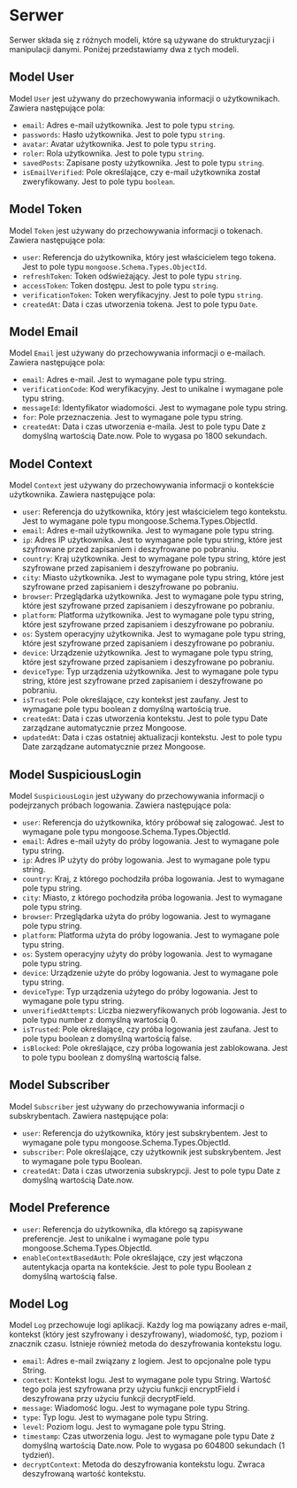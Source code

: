 # Serwer

Serwer składa się z różnych modeli, które są używane do strukturyzacji i manipulacji danymi. Poniżej przedstawiamy dwa z tych modeli.

## Model User

Model `User` jest używany do przechowywania informacji o użytkownikach. Zawiera następujące pola:

- `email`: Adres e-mail użytkownika. Jest to pole typu `string`.
- `passwords`: Hasło użytkownika. Jest to pole typu `string`.
- `avatar`: Avatar użytkownika. Jest to pole typu `string`.
- `roler`: Rola użytkownika. Jest to pole typu `string`.
- `savedPosts`: Zapisane posty użytkownika. Jest to pole typu `string`.
- `isEmailVerified`: Pole określające, czy e-mail użytkownika został zweryfikowany. Jest to pole typu `boolean`.

## Model Token

Model `Token` jest używany do przechowywania informacji o tokenach. Zawiera następujące pola:

- `user`: Referencja do użytkownika, który jest właścicielem tego tokena. Jest to pole typu `mongoose.Schema.Types.ObjectId`.
- `refreshToken`: Token odświeżający. Jest to pole typu `string`.
- `accessToken`: Token dostępu. Jest to pole typu `string`.
- `verificationToken`: Token weryfikacyjny. Jest to pole typu `string`.
- `createdAt`: Data i czas utworzenia tokena. Jest to pole typu `Date`.

## Model Email

Model `Email` jest używany do przechowywania informacji o e-mailach. Zawiera następujące pola:

- `email`: Adres e-mail. Jest to wymagane pole typu string.
- `verificationCode`: Kod weryfikacyjny. Jest to unikalne i wymagane pole typu string.
- `messageId`: Identyfikator wiadomości. Jest to wymagane pole typu string.
- `for`: Pole przeznaczenia. Jest to wymagane pole typu string.
- `createdAt`: Data i czas utworzenia e-maila. Jest to pole typu Date z domyślną wartością Date.now. Pole to wygasa po 1800 sekundach.

## Model Context

Model `Context` jest używany do przechowywania informacji o kontekście użytkownika. Zawiera następujące pola:

- `user`: Referencja do użytkownika, który jest właścicielem tego kontekstu. Jest to wymagane pole typu mongoose.Schema.Types.ObjectId.
- `email`: Adres e-mail użytkownika. Jest to wymagane pole typu string.
- `ip`: Adres IP użytkownika. Jest to wymagane pole typu string, które jest szyfrowane przed zapisaniem i deszyfrowane po pobraniu.
- `country`: Kraj użytkownika. Jest to wymagane pole typu string, które jest szyfrowane przed zapisaniem i deszyfrowane po pobraniu.
- `city`: Miasto użytkownika. Jest to wymagane pole typu string, które jest szyfrowane przed zapisaniem i deszyfrowane po pobraniu.
- `browser`: Przeglądarka użytkownika. Jest to wymagane pole typu string, które jest szyfrowane przed zapisaniem i deszyfrowane po pobraniu.
- `platform`: Platforma użytkownika. Jest to wymagane pole typu string, które jest szyfrowane przed zapisaniem i deszyfrowane po pobraniu.
- `os`: System operacyjny użytkownika. Jest to wymagane pole typu string, które jest szyfrowane przed zapisaniem i deszyfrowane po pobraniu.
- `device`: Urządzenie użytkownika. Jest to wymagane pole typu string, które jest szyfrowane przed zapisaniem i deszyfrowane po pobraniu.
- `deviceType`: Typ urządzenia użytkownika. Jest to wymagane pole typu string, które jest szyfrowane przed zapisaniem i deszyfrowane po pobraniu.
- `isTrusted`: Pole określające, czy kontekst jest zaufany. Jest to wymagane pole typu boolean z domyślną wartością true.
- `createdAt`: Data i czas utworzenia kontekstu. Jest to pole typu Date zarządzane automatycznie przez Mongoose.
- `updatedAt`: Data i czas ostatniej aktualizacji kontekstu. Jest to pole typu Date zarządzane automatycznie przez Mongoose.

## Model SuspiciousLogin

Model `SuspiciousLogin` jest używany do przechowywania informacji o podejrzanych próbach logowania. Zawiera następujące pola:

- `user`: Referencja do użytkownika, który próbował się zalogować. Jest to wymagane pole typu mongoose.Schema.Types.ObjectId.
- `email`: Adres e-mail użyty do próby logowania. Jest to wymagane pole typu string.
- `ip`: Adres IP użyty do próby logowania. Jest to wymagane pole typu string.
- `country`: Kraj, z którego pochodziła próba logowania. Jest to wymagane pole typu string.
- `city`: Miasto, z którego pochodziła próba logowania. Jest to wymagane pole typu string.
- `browser`: Przeglądarka użyta do próby logowania. Jest to wymagane pole typu string.
- `platform`: Platforma użyta do próby logowania. Jest to wymagane pole typu string.
- `os`: System operacyjny użyty do próby logowania. Jest to wymagane pole typu string.
- `device`: Urządzenie użyte do próby logowania. Jest to wymagane pole typu string.
- `deviceType`: Typ urządzenia użytego do próby logowania. Jest to wymagane pole typu string.
- `unverifiedAttempts`: Liczba niezweryfikowanych prób logowania. Jest to pole typu number z domyślną wartością 0.
- `isTrusted`: Pole określające, czy próba logowania jest zaufana. Jest to pole typu boolean z domyślną wartością false.
- `isBlocked`: Pole określające, czy próba logowania jest zablokowana. Jest to pole typu boolean z domyślną wartością false.

## Model Subscriber

Model `Subscriber` jest używany do przechowywania informacji o subskrybentach. Zawiera następujące pola:

- `user`: Referencja do użytkownika, który jest subskrybentem. Jest to wymagane pole typu mongoose.Schema.Types.ObjectId.
- `subscriber`: Pole określające, czy użytkownik jest subskrybentem. Jest to wymagane pole typu Boolean.
- `createdAt`: Data i czas utworzenia subskrypcji. Jest to pole typu Date z domyślną wartością Date.now.

## Model Preference

- `user`: Referencja do użytkownika, dla którego są zapisywane preferencje. Jest to unikalne i wymagane pole typu mongoose.Schema.Types.ObjectId.
- `enableContextBasedAuth`: Pole określające, czy jest włączona autentykacja oparta na kontekście. Jest to pole typu Boolean z domyślną wartością false.

## Model Log

Model `Log` przechowuje logi aplikacji. Każdy log ma powiązany adres e-mail, kontekst (który jest szyfrowany i deszyfrowany), wiadomość, typ, poziom i znacznik czasu. Istnieje również metoda do deszyfrowania kontekstu logu.

- `email`: Adres e-mail związany z logiem. Jest to opcjonalne pole typu String.
- `context`: Kontekst logu. Jest to wymagane pole typu String. Wartość tego pola jest szyfrowana przy użyciu funkcji encryptField i deszyfrowana przy użyciu funkcji decryptField.
- `message`: Wiadomość logu. Jest to wymagane pole typu String.
- `type`: Typ logu. Jest to wymagane pole typu String.
- `level`: Poziom logu. Jest to wymagane pole typu String.
- `timestamp`: Czas utworzenia logu. Jest to wymagane pole typu Date z domyślną wartością Date.now. Pole to wygasa po 604800 sekundach (1 tydzień).
- `decryptContext`: Metoda do deszyfrowania kontekstu logu. Zwraca deszyfrowaną wartość kontekstu.
